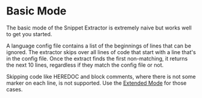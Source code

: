 # Basic Mode

The basic mode of the Snippet Extractor is extremely naive but works well to get you started.

A language config file contains a list of the beginnings of lines that can be ignored.
The extractor skips over all lines of code that start with a line that's in the config file.
Once the extract finds the first non-matching, it returns the next 10 lines, regardless if they match the config file or not.

Skipping code like HEREDOC and block comments, where there is not some marker on each line, is not supported.
Use the [Extended Mode](./extended.md) for those cases.

